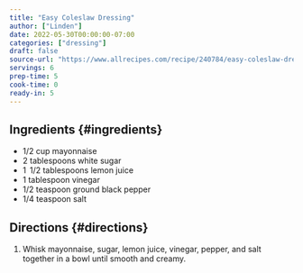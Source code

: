 ```yaml
---
title: "Easy Coleslaw Dressing"
author: ["Linden"]
date: 2022-05-30T00:00:00-07:00
categories: ["dressing"]
draft: false
source-url: "https://www.allrecipes.com/recipe/240784/easy-coleslaw-dressing/"
servings: 6
prep-time: 5
cook-time: 0
ready-in: 5
---
```


## Ingredients {#ingredients}

-   1/2 cup mayonnaise
-   2 tablespoons white sugar
-   1  1/2 tablespoons lemon juice
-   1 tablespoon vinegar
-   1/2 teaspoon ground black pepper
-   1/4 teaspoon salt


## Directions {#directions}

1.  Whisk mayonnaise, sugar, lemon juice, vinegar, pepper, and salt together in a bowl until smooth and creamy.